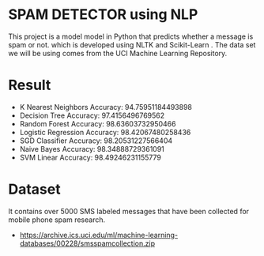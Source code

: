 # SPAM DETECTOR using NLP

This project is a model model in Python that predicts whether a message is spam or not.
which is developed using NLTK and  Scikit-Learn .
The data set we will be using comes from the UCI Machine Learning Repository. 

# Result
- K Nearest Neighbors Accuracy: 94.75951184493898
- Decision Tree Accuracy: 97.4156496769562
- Random Forest Accuracy: 98.63603732950466
- Logistic Regression Accuracy: 98.42067480258436
- SGD Classifier Accuracy: 98.20531227566404
- Naive Bayes Accuracy: 98.34888729361091
- SVM Linear Accuracy: 98.49246231155779

# Dataset
It contains over 5000 SMS labeled messages that have been collected for mobile phone spam research.
- https://archive.ics.uci.edu/ml/machine-learning-databases/00228/smsspamcollection.zip
